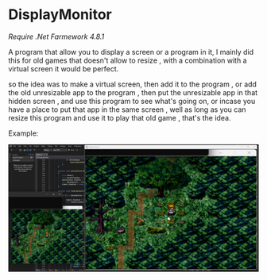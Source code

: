 # DisplayMonitor

*Require .Net Farmework 4.8.1*


A program that allow you to display a screen or a program in it, I mainly did this for old games that doesn't allow to resize , with a combination with a virtual screen it would be perfect.

so the idea was to make a virtual screen, then add it to the program , or add the old unresizable app to the program , then put the unresizable app in that hidden screen , and use this program to see what's going on, or incase you have a place to put that app in the same screen , well as long as you can resize this program and use it to play that old game , that's the idea.


Example:

![alt text](image.png)